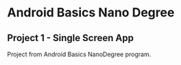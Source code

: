 # Android Basics Nano Degree
## Project 1 - Single Screen App

Project from Android Basics NanoDegree program.